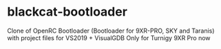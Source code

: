 blackcat-bootloader
================

Clone of OpenRC Bootloader (Bootloader for 9XR-PRO, SKY and Taranis) with project files for VS2019 + VisualGDB
Only for Turnigy 9XR Pro now
